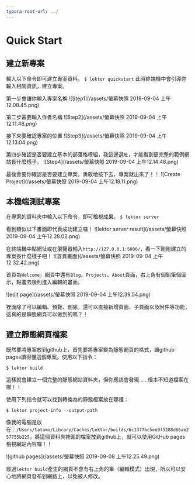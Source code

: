 ```yaml
---
typora-root-url: ../
---
```


# Quick Start

## 建立新專案

輸入以下命令即可建立專案資料。
`$ lektor quickstart`
此時終端機中會引導你輸入相關資訊，建立專案。

第一步會讓你輸入專案名稱
![Step1](/assets/螢幕快照 2019-09-04 上午12.08.45.png)

第二步需要輸入作者名稱
![Step2](/assets/螢幕快照 2019-09-04 上午12.11.48.png)

接下來要確認專案的位置
![Step3](/assets/螢幕快照 2019-09-04 上午12.13.04.png)

第四步確認是否要建立基本的部落格模組，我這邊選`是`，才能看到更完整的範例網站長什麼樣子。
![Step4](/assets/螢幕快照 2019-09-04 上午12.14.48.png)

最後會要你確認是否要建立專案，勇敢地按下去，專案就出來了！！
![Create Project](/assets/螢幕快照 2019-09-04 上午12.18.11.png)

## 本機端測試專案

在專案的資料夾中輸入以下命令，即可檢視成果。
`$ lektor server`

看到類似以下畫面即代表成功建立囉！
![lektor server result](/assets/螢幕快照 2019-09-04 上午12.28.02.png)

在終端機中點網址或在瀏覽器輸入`http://127.0.0.1:5000/`，看一下剛剛建立的專案長什麼樣子吧！
![首頁畫面](/assets/螢幕快照 2019-09-04 上午12.32.42.png)

首頁為`Welcome`，網頁中還有`Blog`、`Projects`、`About`頁面，右上角有個鉛筆個圖示，點進去後則進入編輯的畫面。

![edit page](/assets/螢幕快照 2019-09-04 上午12.39.54.png)

裡面除了可以編輯、預覽、刪除，還可以直接新增頁面、子頁面以及附件等功能，這真的是靜態網頁可以做到的嗎？！

## 建立靜態網頁檔案

既然要將專案放到github上，首先要將專案變為靜態網頁的格式，讓github pages讀得懂這個專案。使用以下指令：

`$ lektor build`

這樣就會建立一個完整的靜態網站資料夾，但你應該會發現......根本不知道檔案在哪！！

使用下列指令就可以找到轉換為的靜態檔案放在哪裡：

`$ lektor project-info --output-path`

像我的電腦是放在：`/Users/tatamo/Library/Caches/Lektor/builds/6c1377bc5ee9f5288d66ae257755b225`，將這個資料夾裡面的檔案放到github上，就可以使用GitHub pages檢視網站內容囉！！

![github pages](/assets/螢幕快照 2019-09-08 上午12.25.49.png)

經過`lektor build`產生的網頁不會有右上角的筆（編輯模式）出現，所以可以安心地將網頁發布到網路上，以免被人修改。